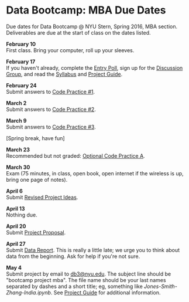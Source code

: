 # Data Bootcamp:  MBA Due Dates 

Due dates for Data Bootcamp @ NYU Stern, Spring 2016, MBA section.  Deliverables are due at the start of class on the dates listed.   

**February 10** <br> First class.  Bring your computer, roll up your sleeves.  

**February 17** <br> If you haven't already, complete the [Entry Poll](https://docs.google.com/forms/d/1N7ugrqIQNHm_e1BLVAtaRMnC8SmSiTDMoYBy_0FYZic/viewform), sign up for the [Discussion Group](https://groups.google.com/forum/#!forum/nyu_data_bootcamp_mba), and read the [Syllabus](https://github.com/DaveBackus/Data_Bootcamp/blob/master/Documents/bootcamp_syllabus.pdf) and [Project Guide](https://github.com/DaveBackus/Data_Bootcamp/blob/master/Documents/bootcamp_project.pdf).  

**February 24** <br> Submit answers to [Code Practice #1](https://github.com/DaveBackus/Data_Bootcamp/blob/master/Documents/bootcamp_practice_1.pdf).

**March 2** <br> Submit answers to [Code Practice #2](https://github.com/DaveBackus/Data_Bootcamp/blob/master/Documents/bootcamp_practice_2.pdf).

**March 9** <br> Submit answers to [Code Practice #3](https://github.com/DaveBackus/Data_Bootcamp/blob/master/Documents/bootcamp_practice_3.pdf).


[Spring break, have fun]


**March 23** <br> Recommended but not graded:  [Optional Code Practice A](https://github.com/DaveBackus/Data_Bootcamp/blob/master/Code/IPython/bootcamp_practice_a.ipynb).

**March 30** <br> Exam (75 minutes, in class, open book, open internet if the wireless is up, bring one page of notes).  


**April 6** <br> Submit [Revised Project Ideas](https://github.com/DaveBackus/Data_Bootcamp/blob/master/Documents/bootcamp_project.pdf).   

<!--
Recommended but not graded:  [Optional Code Practice B](https://github.com/DaveBackus/Data_Bootcamp/blob/master/Documents/bootcamp_practice_b.pdf).
--> 
 

**April 13** <br> Nothing due.

**April 20** <br> Submit [Project Proposal](https://github.com/DaveBackus/Data_Bootcamp/blob/master/Documents/bootcamp_project.pdf).  

**April 27** <br> Submit [Data Report](https://github.com/DaveBackus/Data_Bootcamp/blob/master/Documents/bootcamp_project.pdf).  This is really a little late; we urge you to think about data from the beginning. Ask for help if you're not sure.    

<!--
Recommended but not graded: [Optional Code Practice C](https://github.com/DaveBackus/Data_Bootcamp/blob/master/Documents/bootcamp_practice_c.pdf).
--> 


**May 4** <br> Submit project by email to db3@nyu.edu. The subject line should be "bootcamp project mba".  The file name should be your last names separated by dashes and a short title;  eg, something like *Jones-Smith-Zhang-India.ipynb*. See [Project Guide](https://github.com/DaveBackus/Data_Bootcamp/blob/master/Documents/bootcamp_project.pdf) for additional information.
